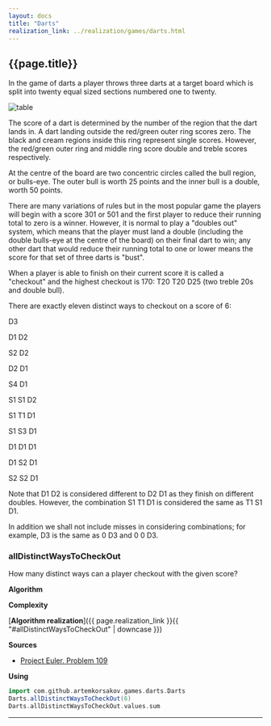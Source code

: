 ```yaml
---
layout: docs
title: "Darts"
realization_link: ../realization/games/darts.html
---
```


## {{page.title}}

In the game of darts a player throws three darts at a target board which is split into twenty equal 
sized sections numbered one to twenty.

![table](https://projecteuler.net/project/images/p109.png)

The score of a dart is determined by the number of the region that the dart lands in. 
A dart landing outside the red/green outer ring scores zero. 
The black and cream regions inside this ring represent single scores. 
However, the red/green outer ring and middle ring score double and treble scores respectively.

At the centre of the board are two concentric circles called the bull region, or bulls-eye. 
The outer bull is worth 25 points and the inner bull is a double, worth 50 points.

There are many variations of rules but in the most popular game the players will begin 
with a score 301 or 501 and the first player to reduce their running total to zero is a winner. 
However, it is normal to play a "doubles out" system, which means that the player must land a double 
(including the double bulls-eye at the centre of the board) on their final dart to win; 
any other dart that would reduce their running total to one or lower means the score for that set of three darts is "bust".

When a player is able to finish on their current score it is called a "checkout" and the highest checkout is 170: 
T20 T20 D25 (two treble 20s and double bull).

There are exactly eleven distinct ways to checkout on a score of 6:
     	     	     
D3	
	
D1	D2	

S2	D2	

D2	D1	

S4	D1	

S1	S1	D2

S1	T1	D1

S1	S3	D1

D1	D1	D1

D1	S2	D1

S2	S2	D1

Note that D1 D2 is considered different to D2 D1 as they finish on different doubles. 
However, the combination S1 T1 D1 is considered the same as T1 S1 D1.

In addition we shall not include misses in considering combinations; for example, D3 is the same as 0 D3 and 0 0 D3.


### allDistinctWaysToCheckOut
How many distinct ways can a player checkout with the given score?

**Algorithm**

**Complexity**
     
[**Algorithm realization**]({{ page.realization_link }}{{ "#allDistinctWaysToCheckOut" | downcase }})

**Sources** 
- [Project Euler. Problem 109](https://projecteuler.net/problem=109)

**Using**
```scala mdoc
import com.github.artemkorsakov.games.darts.Darts
Darts.allDistinctWaysToCheckOut(6)
Darts.allDistinctWaysToCheckOut.values.sum
```

---

